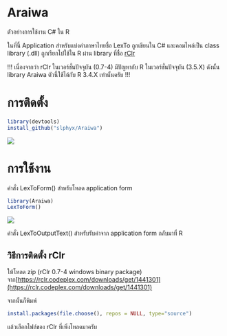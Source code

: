 # Araiwa

ตัวอย่างการใช้งาน C# ใน R

ในที่นี้ Application สำหรับแบ่งคำภาษาไทยชื่อ LexTo ถูกเขียนใน C# และคอมไพล์เป็น class library (.dll) ถูกเรียกไปใช้ใน R ผ่าน library ที่ชื่อ [rClr](https://github.com/jmp75/rClr)

!!! เนื่องจากว่า rClr ในเวอร์ชั่นปัจจุบัน (0.7-4) มีปัญหากับ R ในเวอร์ชั่นปัจจุบัน (3.5.X) ดังนั้น library Araiwa ตัวนี้ใช้ได้กับ R 3.4.X เท่านั้นครับ !!!

# การติดตั้ง
```R
library(devtools)
install_github("slphyx/Araiwa")
```
![](https://www.sakngoi.com/wp-content/uploads/araiwa_test.gif)

# การใช้งาน
คำสั่ง LexToForm() สำหรับโหลด application form
```R
library(Araiwa)
LexToForm()
```
![](https://www.sakngoi.com/wp-content/uploads/exlexto.png)


คำสั่ง LexToOutputText() สำหรับรับค่าจาก application form กลับมาที่ R

## วิธีการติดตั้ง rClr 
ให้โหลด zip (rClr 0.7-4 windows binary package) จาก[https://rclr.codeplex.com/downloads/get/1441301](https://rclr.codeplex.com/downloads/get/1441301)

จากนั้นก็พิมพ์ 
```R
install.packages(file.choose(), repos = NULL, type="source")
```

แล้วเลือกไฟล์ของ rClr ที่เพิ่งโหลดมาครับ
